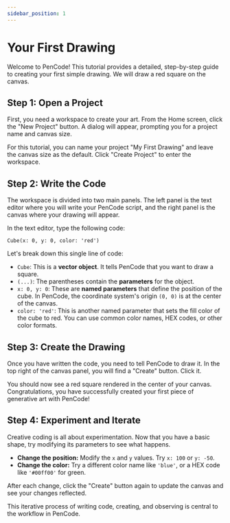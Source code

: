 ```yaml
---
sidebar_position: 1
---
```


# Your First Drawing

Welcome to PenCode! This tutorial provides a detailed, step-by-step guide to creating your first simple drawing. We will draw a red square on the canvas.

## Step 1: Open a Project

First, you need a workspace to create your art. From the Home screen, click the "New Project" button. A dialog will appear, prompting you for a project name and canvas size.

For this tutorial, you can name your project "My First Drawing" and leave the canvas size as the default. Click "Create Project" to enter the workspace.

## Step 2: Write the Code

The workspace is divided into two main panels. The left panel is the text editor where you will write your PenCode script, and the right panel is the canvas where your drawing will appear.

In the text editor, type the following code:

```pencode
Cube(x: 0, y: 0, color: 'red')
```

Let's break down this single line of code:
- `Cube`: This is a **vector object**. It tells PenCode that you want to draw a square.
- `(...)`: The parentheses contain the **parameters** for the object.
- `x: 0, y: 0`: These are **named parameters** that define the position of the cube. In PenCode, the coordinate system's origin `(0, 0)` is at the center of the canvas.
- `color: 'red'`: This is another named parameter that sets the fill color of the cube to red. You can use common color names, HEX codes, or other color formats.

## Step 3: Create the Drawing

Once you have written the code, you need to tell PenCode to draw it. In the top right of the canvas panel, you will find a "Create" button. Click it.

You should now see a red square rendered in the center of your canvas. Congratulations, you have successfully created your first piece of generative art with PenCode!

## Step 4: Experiment and Iterate

Creative coding is all about experimentation. Now that you have a basic shape, try modifying its parameters to see what happens.

- **Change the position:** Modify the `x` and `y` values. Try `x: 100` or `y: -50`.
- **Change the color:** Try a different color name like `'blue'`, or a HEX code like `'#00ff00'` for green.

After each change, click the "Create" button again to update the canvas and see your changes reflected.

This iterative process of writing code, creating, and observing is central to the workflow in PenCode.